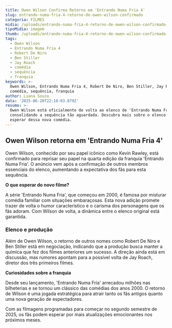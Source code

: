 ```yaml
---
title: Owen Wilson Confirma Retorno em 'Entrando Numa Fria 4'
slug: entrando-numa-fria-4-retorno-de-owen-wilson-confirmado
categoria: FILMES
midia: /uploads/entrando-numa-fria-4-retorno-de-owen-wilson-confirmado-thumb.png
tipoMidia: imagem
thumb: /uploads/entrando-numa-fria-4-retorno-de-owen-wilson-confirmado-thumb.png
tags:
  - Owen Wilson
  - Entrando Numa Fria 4
  - Robert De Niro
  - Ben Stiller
  - Jay Roach
  - comédia
  - sequência
  - franquia
keywords: >-
  Owen Wilson, Entrando Numa Fria 4, Robert De Niro, Ben Stiller, Jay Roach,
  comédia, sequência, franquia
author: Luana Souza
data: '2025-06-20T22:18:03.079Z'
resumo: >-
  Owen Wilson está oficialmente de volta ao elenco de 'Entrando Numa Fria 4',
  consolidando a sequência tão aguardada. Descubra mais sobre o elenco e o que
  esperar dessa nova comédia.
---
```


## Owen Wilson retorna em 'Entrando Numa Fria 4'

Owen Wilson, conhecido por seu papel icônico como Kevin Rawley, está confirmado para reprisar seu papel na quarta edição da franquia 'Entrando Numa Fria'. O anúncio vem após a confirmação de outros membros essenciais do elenco, aumentando a expectativa dos fãs para esta sequência.

**O que esperar do novo filme?**

A série 'Entrando Numa Fria', que começou em 2000, é famosa por misturar comédia familiar com situações embaraçosas. Esta nova adição promete trazer de volta o humor característico e o carisma dos personagens que os fãs adoram. Com Wilson de volta, a dinâmica entre o elenco original está garantida.

### Elenco e produção

Além de Owen Wilson, o retorno de outros nomes como Robert De Niro e Ben Stiller está em negociação, indicando que a produção busca manter a química que fez dos filmes anteriores um sucesso. A direção ainda está em discussão, mas rumores apontam para a possível volta de Jay Roach, diretor dos três primeiros filmes.

**Curiosidades sobre a franquia**

Desde seu lançamento, 'Entrando Numa Fria' arrecadou milhões nas bilheterias e se tornou um clássico das comédias dos anos 2000. O retorno de Wilson é uma jogada estratégica para atrair tanto os fãs antigos quanto uma nova geração de espectadores.

Com as filmagens programadas para começar no segundo semestre de 2025, os fãs podem esperar por mais atualizações emocionantes nos próximos meses.
